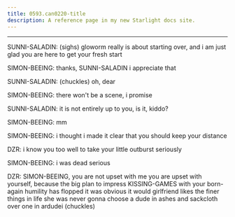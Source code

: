 ```yaml
---
title: 0593.can0220-title
description: A reference page in my new Starlight docs site.
---
```

----- 
SUNNI-SALADIN: (sighs) gloworm really is about starting over, and i am just glad 
you are here to get your fresh start
 
SIMON-BEEING: thanks, SUNNI-SALADIN
 i appreciate that
 
SUNNI-SALADIN: (chuckles) oh, dear
 
SIMON-BEEING: there won't be a scene, i promise
 
SUNNI-SALADIN: it is not entirely up to you, is it, kiddo? 
 
SIMON-BEEING: mm
 
SIMON-BEEING: i thought i made it clear that you should keep your distance
 
DZR: i know you too well to take your little outburst seriously
 
SIMON-BEEING: i was dead serious
 
DZR: SIMON-BEEING, you are not upset with me
 you are upset with yourself, because the 
big plan to impress KISSING-GAMES with your born-again humility has flopped
 it was 
obvious it would
 girlfriend likes the finer things in life
 she was never gonna 
choose a dude in ashes and sackcloth over one in ardudei
 (chuckles) 
